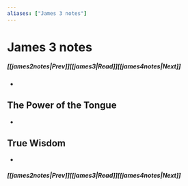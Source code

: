```yaml
---
aliases: ["James 3 notes"]
---
```

# James 3 notes
##### <span class=arrow-left></span>[[james2notes|Prev]]<span class=navigation-separator></span>[[james3|Read]]<span class=navigation-separator></span>[[james4notes|Next]]<span class=arrow-right></span>
- 
## The Power of the Tongue
- 
## True Wisdom
- 
##### <span class=arrow-left></span>[[james2notes|Prev]]<span class=navigation-separator></span>[[james3|Read]]<span class=navigation-separator></span>[[james4notes|Next]]<span class=arrow-right></span>